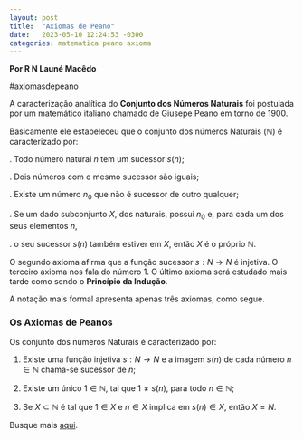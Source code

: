 ```yaml
---
layout: post
title:  "Axiomas de Peano"
date:   2023-05-10 12:24:53 -0300
categories: matematica peano axioma
---
```


**Por R N Launé Macêdo**

#axiomasdepeano

A caracterização analítica do **Conjunto dos Números Naturais** foi postulada por um 
matemático italiano chamado de Giusepe Peano em torno de 1900.

Basicamente ele estabeleceu que o conjunto dos números Naturais ($\mathbb{N}$) é caracterizado por:

. Todo número natural $n$ tem um sucessor $s(n)$;

. Dois números com o mesmo sucessor são iguais;

. Existe um número $n_0$​ que não é sucessor de outro qualquer;

. Se um dado subconjunto $X$, dos naturais, possui $n_0$​ e, para cada um dos seus elementos $n$, 

. o seu sucessor $s(n)$ também estiver em $X$, então $X$ é o próprio $\mathbb{N}$.

O segundo axioma afirma que a função sucessor $s:N \to N$ é injetiva. 
O terceiro axioma nos fala do número $1$. O último axioma será estudado mais tarde 
como sendo o **Princípio da Indução**.

A notação mais formal apresenta apenas três axiomas, como segue.

### Os Axiomas de Peanos

Os conjunto dos números Naturais é caracterizado por:

1. Existe uma função injetiva $s:N \to N$ e a imagem $s(n)$ de cada número $n \in \mathbb{N}$  chama-se sucessor de $n$;

2. Existe um único $1 \in \mathbb{N}$, tal que $1 \neq s(n)$, para todo $n \in \mathbb{N}$;

3. Se $X \subset \mathbb{N}$ é tal que $1 \in X$ e $n \in X$ implica em $s(n) \in X$, então $X=N$.

Busque mais [aqui](https://github.com/rlaunemacedo/artigos).
